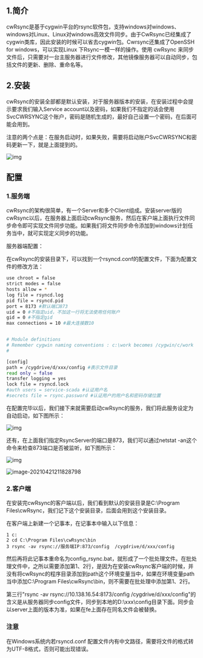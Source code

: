 ## 1.简介

cwRsync是基于cygwin平台的rsync软件包，支持windows对windows、windows对Linux、Linux对windows高效文件同步。由于CwRsync已经集成了cygwin类库，因此安装的时候可以省去cygwin包。Cwrsync还集成了OpenSSH for windows，可以实现Linux 下Rsync一模一样的操作。使用 cwRsync 来同步文件后，只需要对一台主服务器进行文件修改，其他镜像服务器可以自动同步，包括文件的更新、删除、重命名等。



## 2.安装

cwRsync的安装全部都是默认安装，对于服务器版本的安装，在安装过程中会提示要求我们输入Service account以及密码，如果我们不指定的话会使用SvcCWRSYNC这个账户，密码是随机生成的，最好自己设置一个密码，在后面可能会用到。

注意的两个点是：在服务启动时，如果失败，需要将启动账户SvcCWRSYNC和密码更新一下，就是上面提到的。

![img](https://i.loli.net/2021/04/19/uDP3YrmVOGMzEt7.png)

## 配置

### 1.服务端

cwRsync的架构很简单，有一个Server和多个Client组成。安装server版的cwRsync以后，在服务器上面启动cwRsync服务，然后在客户端上面执行文件同步命令即可实现文件同步功能。如果我们将文件同步命令添加到windows计划任务当中，就可实现定义同步的功能。

服务器端配置：

在cwRsync的安装目录下，可以找到一个rsyncd.conf的配置文件，下面为配置文件的修改方法：

```bash
use chroot = false
strict modes = false
hosts allow = *
log file = rsyncd.log
pid file = rsyncd.pid 
port = 8173 #默认端口873 
uid = 0 #不指定uid，不加这一行将无法使用任何账户 
gid = 0 #不指定gid 
max connections = 10 #最大连接数10 


# Module definitions
# Remember cygwin naming conventions : c:\work becomes /cygwin/c/work
#

[config]
path = /cygdrive/d/xxx/config #表示文件目录
read only = false
transfer logging = yes
lock file = rsyncd.lock
#auth users = service-scada #认证用户名
#secrets file = rsync.password #认证用户的用户名和密码存储位置
```

在配置完毕以后，我们接下来就需要启动cwRsync的服务，我们将此服务设定为自动启动，如下图所示：

![img](https://i.loli.net/2021/04/19/61nAdVGBwDrkyEQ.png)

还有，在上面我们指定RsyncServer的端口是873，我们可以通过netstat -an这个命令来检查873端口是否被监听，如下图所示：

![img](https://i.loli.net/2021/04/19/2lqCKayhgXmswLB.png)



![image-20210421211828798](https://i.loli.net/2021/04/21/k63l2mndJSyoGrZ.png)

### 2.客户端

在安装完cwRsync的客户端以后，我们看到默认的安装目录是C:\Program Files\cwRsync，我们记下这个安装目录，后面会用到这个安装目录。

在客户端上新建一个记事本，在记事本中输入以下信息：

```
1 c:
2 cd C:\Program Files\cwRsync\bin
3 rsync -av rsync://服务端IP:873/config  /cygdrive/d/xxx/config 
```

然后再将此记事本重命名为config_rsync.bat，就形成了一个批处理文件。在批处理文件中，之所以需要添加第1、2行，是因为在安装cwRsync客户端的时候，并没有将cwRsync的程序目录添加到path这个环境变量当中，如果在环境变量path当中添加C:\Program Files\cwRsync\bin，则不需要在批处理中添加第1、2行。

第三行"rsync -av rsync://10.138.16.54:8173/config /cygdrive/d/xxx/config"的含义是从服务器同步config文件，同步到本地的D:\xxx\config目录下面。同步会以server上面的版本为准，如果在fe上面存在同名文件会被替换。



<h3>注意</h3>

在Windows系统内若rsyncd.conf 配置文件内有中文路径，需要将文件的格式转为UTF-8格式，否则可能出现错误。



